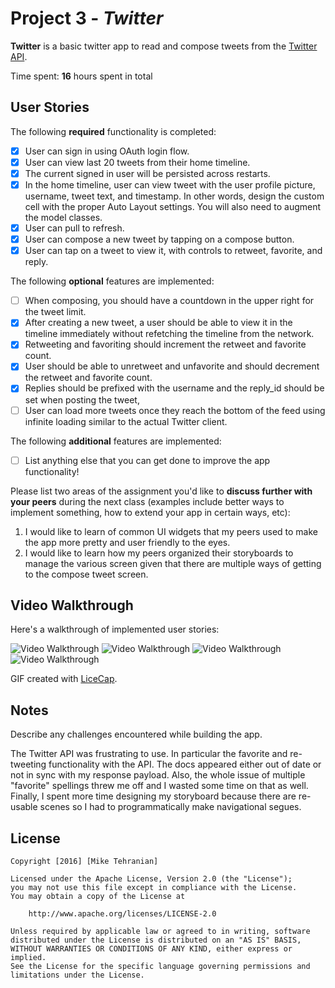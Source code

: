 # Project 3 - *Twitter*

**Twitter** is a basic twitter app to read and compose tweets from the [Twitter API](https://apps.twitter.com/).

Time spent: **16** hours spent in total

## User Stories

The following **required** functionality is completed:

- [x] User can sign in using OAuth login flow.
- [x] User can view last 20 tweets from their home timeline.
- [x] The current signed in user will be persisted across restarts.
- [x] In the home timeline, user can view tweet with the user profile picture, username, tweet text, and timestamp.  In other words, design the custom cell with the proper Auto Layout settings.  You will also need to augment the model classes.
- [x] User can pull to refresh.
- [x] User can compose a new tweet by tapping on a compose button.
- [x] User can tap on a tweet to view it, with controls to retweet, favorite, and reply.

The following **optional** features are implemented:

- [ ] When composing, you should have a countdown in the upper right for the tweet limit.
- [x] After creating a new tweet, a user should be able to view it in the timeline immediately without refetching the timeline from the network.
- [x] Retweeting and favoriting should increment the retweet and favorite count.
- [x] User should be able to unretweet and unfavorite and should decrement the retweet and favorite count.
- [x] Replies should be prefixed with the username and the reply_id should be set when posting the tweet,
- [ ] User can load more tweets once they reach the bottom of the feed using infinite loading similar to the actual Twitter client.

The following **additional** features are implemented:

- [ ] List anything else that you can get done to improve the app functionality!

Please list two areas of the assignment you'd like to **discuss further with your peers** during the next class (examples include better ways to implement something, how to extend your app in certain ways, etc):

1. I would like to learn of common UI widgets that my peers used to make the app more pretty and user friendly to the eyes.
2. I would like to learn how my peers organized their storyboards to manage the various screen given that there are multiple ways of getting to the compose tweet screen.

## Video Walkthrough

Here's a walkthrough of implemented user stories:

<img src='http://i.imgur.com/1PckodI.gif' title='Video Walkthrough' width='' alt='Video Walkthrough' />
<img src='http://i.imgur.com/3He7gVw.gif' title='Video Walkthrough' width='' alt='Video Walkthrough' />
<img src='http://i.imgur.com/ljz23my.gif' title='Video Walkthrough' width='' alt='Video Walkthrough' />
<img src='http://i.imgur.com/D43c7I4.gif' title='Video Walkthrough' width='' alt='Video Walkthrough' />

GIF created with [LiceCap](http://www.cockos.com/licecap/).

## Notes

Describe any challenges encountered while building the app.

The Twitter API was frustrating to use. In particular the favorite and re-tweeting functionality with the API. The docs appeared either out of date or not in sync with my response payload. Also, the whole issue of multiple "favorite" spellings threw me off and I wasted some time on that as well. Finally, I spent more time designing my storyboard because there are re-usable scenes so I had to programmatically make navigational segues.

## License

    Copyright [2016] [Mike Tehranian]

    Licensed under the Apache License, Version 2.0 (the "License");
    you may not use this file except in compliance with the License.
    You may obtain a copy of the License at

        http://www.apache.org/licenses/LICENSE-2.0

    Unless required by applicable law or agreed to in writing, software
    distributed under the License is distributed on an "AS IS" BASIS,
    WITHOUT WARRANTIES OR CONDITIONS OF ANY KIND, either express or implied.
    See the License for the specific language governing permissions and
    limitations under the License.
